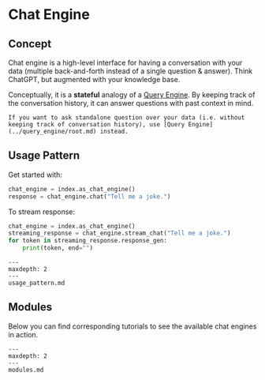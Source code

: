 # Chat Engine

## Concept

Chat engine is a high-level interface for having a conversation with your data
(multiple back-and-forth instead of a single question & answer).
Think ChatGPT, but augmented with your knowledge base.

Conceptually, it is a **stateful** analogy of a [Query Engine](../query_engine/root.md).
By keeping track of the conversation history, it can answer questions with past context in mind.

```{tip}
If you want to ask standalone question over your data (i.e. without keeping track of conversation history), use [Query Engine](../query_engine/root.md) instead.
```

## Usage Pattern

Get started with:

```python
chat_engine = index.as_chat_engine()
response = chat_engine.chat("Tell me a joke.")
```

To stream response:

```python
chat_engine = index.as_chat_engine()
streaming_response = chat_engine.stream_chat("Tell me a joke.")
for token in streaming_response.response_gen:
    print(token, end="")
```

```{toctree}
---
maxdepth: 2
---
usage_pattern.md
```

## Modules

Below you can find corresponding tutorials to see the available chat engines in action.

```{toctree}
---
maxdepth: 2
---
modules.md
```
